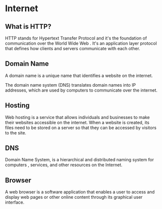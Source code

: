 # Internet

## What is HTTP?

HTTP stands for Hypertext Transfer Protocol and it's the foundation of communication over the World Wide Web . It's an application layer protocol that defines how clients and servers communicate with each other.

## Domain Name

A domain name is a unique name that identifies a website on the internet.

The domain name system (DNS) translates domain names into IP addresses, which are used by computers to communicate over the internet.

## Hosting

Web hosting is a service that allows individuals and businesses to make their websites accessible on the internet.
When a website is created, its files need to be stored on a server so that they can be accessed by visitors to the site.

## DNS

Domain Name System, is a hierarchical and distributed naming system for computers , services, and other resources on the Internet.

## Browser

A web browser is a software application that enables a user to access and display web pages or other online content through its graphical user interface.
